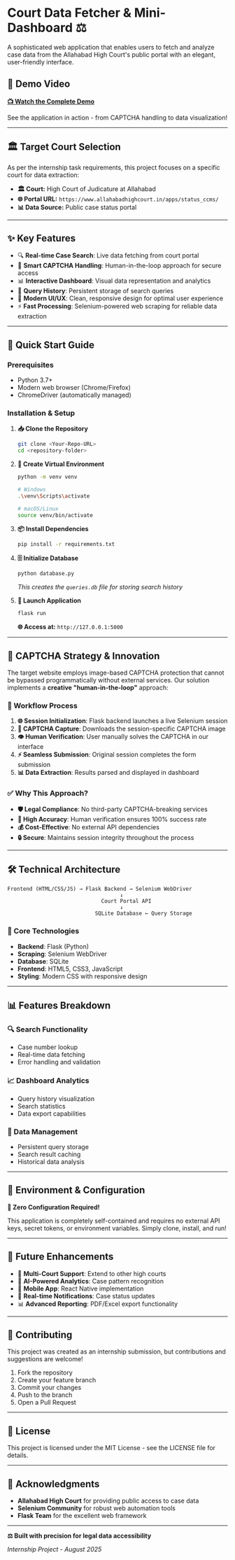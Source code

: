 # Court Data Fetcher & Mini-Dashboard ⚖️

A sophisticated web application that enables users to fetch and analyze case data from the Allahabad High Court's public portal with an elegant, user-friendly interface.

## 🎥 Demo Video

**[📺 Watch the Complete Demo](https://drive.google.com/file/d/1NyQ01wsOag2o3BLSxoCd7gr9R-p_ePrZ/view?usp=drive_link)**

See the application in action - from CAPTCHA handling to data visualization!

---

## 🏛️ Target Court Selection

As per the internship task requirements, this project focuses on a specific court for data extraction:

- **🏛️ Court:** High Court of Judicature at Allahabad
- **🌐 Portal URL:** `https://www.allahabadhighcourt.in/apps/status_ccms/`
- **📊 Data Source:** Public case status portal

---

## ✨ Key Features

- 🔍 **Real-time Case Search**: Live data fetching from court portal
- 🤖 **Smart CAPTCHA Handling**: Human-in-the-loop approach for secure access
- 📊 **Interactive Dashboard**: Visual data representation and analytics
- 💾 **Query History**: Persistent storage of search queries
- 🎨 **Modern UI/UX**: Clean, responsive design for optimal user experience
- ⚡ **Fast Processing**: Selenium-powered web scraping for reliable data extraction

---

## 🚀 Quick Start Guide

### Prerequisites

- Python 3.7+
- Modern web browser (Chrome/Firefox)
- ChromeDriver (automatically managed)

### Installation & Setup

1. **📥 Clone the Repository**
   ```bash
   git clone <Your-Repo-URL>
   cd <repository-folder>
   ```

2. **🐍 Create Virtual Environment**
   ```bash
   python -m venv venv
   
   # Windows
   .\venv\Scripts\activate
   
   # macOS/Linux
   source venv/bin/activate
   ```

3. **📦 Install Dependencies**
   ```bash
   pip install -r requirements.txt
   ```

4. **🗄️ Initialize Database**
   ```bash
   python database.py
   ```
   *This creates the `queries.db` file for storing search history*

5. **🚀 Launch Application**
   ```bash
   flask run
   ```
   
   **🌐 Access at:** `http://127.0.0.1:5000`

---

## 🔐 CAPTCHA Strategy & Innovation

The target website employs image-based CAPTCHA protection that cannot be bypassed programmatically without external services. Our solution implements a **creative "human-in-the-loop"** approach:

### 🔄 Workflow Process

1. **🌐 Session Initialization**: Flask backend launches a live Selenium session
2. **📸 CAPTCHA Capture**: Downloads the session-specific CAPTCHA image
3. **👁️ Human Verification**: User manually solves the CAPTCHA in our interface
4. **⚡ Seamless Submission**: Original session completes the form submission
5. **📊 Data Extraction**: Results parsed and displayed in dashboard

### ✅ Why This Approach?

- **🛡️ Legal Compliance**: No third-party CAPTCHA-breaking services
- **🎯 High Accuracy**: Human verification ensures 100% success rate
- **💰 Cost-Effective**: No external API dependencies
- **🔒 Secure**: Maintains session integrity throughout the process

---

## 🛠️ Technical Architecture

```
Frontend (HTML/CSS/JS) → Flask Backend → Selenium WebDriver
                                    ↓
                              Court Portal API
                                    ↓
                            SQLite Database ← Query Storage
```

### 🔧 Core Technologies

- **Backend**: Flask (Python)
- **Scraping**: Selenium WebDriver
- **Database**: SQLite
- **Frontend**: HTML5, CSS3, JavaScript
- **Styling**: Modern CSS with responsive design

---

## 📊 Features Breakdown

### 🔍 Search Functionality
- Case number lookup
- Real-time data fetching
- Error handling and validation

### 📈 Dashboard Analytics
- Query history visualization
- Search statistics
- Data export capabilities

### 💾 Data Management
- Persistent query storage
- Search result caching
- Historical data analysis

---

## 🌟 Environment & Configuration

**🎉 Zero Configuration Required!**

This application is completely self-contained and requires no external API keys, secret tokens, or environment variables. Simply clone, install, and run!

---

## 🚀 Future Enhancements

- 🔄 **Multi-Court Support**: Extend to other high courts
- 🤖 **AI-Powered Analytics**: Case pattern recognition
- 📱 **Mobile App**: React Native implementation
- 🔔 **Real-time Notifications**: Case status updates
- 📊 **Advanced Reporting**: PDF/Excel export functionality

---

## 🤝 Contributing

This project was created as an internship submission, but contributions and suggestions are welcome!

1. Fork the repository
2. Create your feature branch
3. Commit your changes
4. Push to the branch
5. Open a Pull Request

---

## 📄 License

This project is licensed under the MIT License - see the LICENSE file for details.

---

## 🙏 Acknowledgments

- **Allahabad High Court** for providing public access to case data
- **Selenium Community** for robust web automation tools
- **Flask Team** for the excellent web framework

---

**⚖️ Built with precision for legal data accessibility**

*Internship Project - August 2025*
